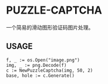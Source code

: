 # PUZZLE-CAPTCHA

一个简易的滑动图形验证码图片处理。

## USAGE

```golang
f, _ := os.Open("image.png")
img, _ := png.Decode(f)
c := NewPuzzleCaptcha(img, 50, 2)
base, hole := c.Generate()
```
